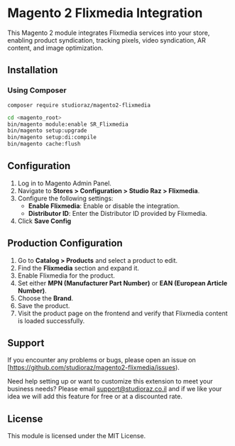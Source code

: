 # Magento 2 Flixmedia Integration

This Magento 2 module integrates Flixmedia services into your store, enabling product syndication, tracking pixels, video syndication, AR content, and image optimization.

## Installation

### Using Composer

```
composer require studioraz/magento2-flixmedia
```

```sh
cd <magento_root>
bin/magento module:enable SR_Flixmedia
bin/magento setup:upgrade
bin/magento setup:di:compile
bin/magento cache:flush
```

## Configuration

1. Log in to Magento Admin Panel.
2. Navigate to **Stores > Configuration > Studio Raz > Flixmedia**.
3. Configure the following settings:
   - **Enable Flixmedia**: Enable or disable the integration.
   - **Distributor ID**: Enter the Distributor ID provided by Flixmedia.
4. Click **Save Config**

## Production Configuration

1. Go to **Catalog > Products** and select a product to edit.
2. Find the **Flixmedia** section and expand it.
3. Enable Flixmedia for the product.
4. Set either **MPN (Manufacturer Part Number)** or **EAN (European Article Number)**.
5. Choose the **Brand**.
6. Save the product.
7. Visit the product page on the frontend and verify that Flixmedia content is loaded successfully.

## Support

If you encounter any problems or bugs, please open an issue on [https://github.com/studioraz/magento2-flixmedia/issues).

Need help setting up or want to customize this extension to meet your business needs? Please email support@studioraz.co.il and if we like your idea we will add this feature for free or at a discounted rate.

## License

This module is licensed under the MIT License.


